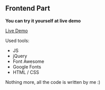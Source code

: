 ## Frontend Part

**You can try it yourself at live demo**

[Live Demo](https://bigpe.github.io/TestProject-MSU/Frontend/)

Used tools:

- JS
- jQuery
- Font Awesome
- Google Fonts
- HTML / CSS

Nothing more, all the code is written by me :)
